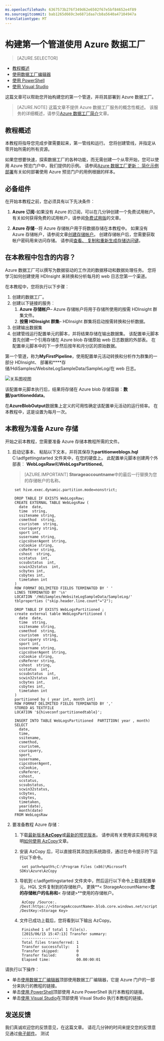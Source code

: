 ```yaml
---
ms.openlocfilehash: 6367573b276f349d62e6502f67e5bf84652e4f89
ms.sourcegitcommit: bab1265d669c3e6871daa7cb8a5640a47104947a
translationtype: MT
---
```

<properties
    pageTitle="构建第一个管道使用 Azure 数据工厂"
    description="本教程展示如何创建示例数据管道将使用 Azure HDInsight 的数据转换。"
    services="data-factory"
    documentationCenter=""
    authors="spelluru"
    manager="jhubbard"
    editor="monicar"/>

<tags
    ms.service="data-factory"
    ms.workload="data-services"
    ms.tgt_pltfrm="na"
    ms.devlang="na"
    ms.topic="get-started-article" 
    ms.date="07/27/2015"
    ms.author="spelluru"/>

# 构建第一个管道使用 Azure 数据工厂
> [AZURE.SELECTOR]
- [教程概述](data-factory-build-your-first-pipeline.md)
- [使用数据工厂编辑器](data-factory-build-your-first-pipeline-using-editor.md)
- [使用 PowerShell](data-factory-build-your-first-pipeline-using-powershell.md)
- [使用 Visual Studio](data-factory-build-your-first-pipeline-using-vs.md)

这篇文章可以帮助您开始构建您的第一个管道，并将其部署到 Azure 数据工厂。 

> [AZURE.NOTE] 这篇文章不提供 Azure 数据工厂服务的概念性概述。 该服务的详细概述，请参见[Azure 数据工厂简介](data-factory-introduction.md)文章。

## 教程概述
本教程将指导您完成步骤需要起来，第一管线和运行。 您将创建管线，并指定从零开始所需的所有资源。

如果您想要快速，探索数据工厂的各种功能，而无需创建一个从零开始，您可以使用 Azure 预览门户中，我们提供的示例。 请参阅[Azure 数据工厂更新︰ 简化示例部署](http://azure.microsoft.com/blog/2015/04/24/azure-data-factory-update-simplified-sample-deployment/)有关如何部署使用 Azure 预览门户的用例根据的样本。

## 必备组件
在开始本教程之前，您必须具有以下先决条件︰

1.  **Azure 订阅**-如果没有 Azure 的订阅，可以在几分钟创建一个免费试用帐户。 有关如何获得免费的试用帐户，请参阅[免费试用版](http://azure.microsoft.com/pricing/free-trial/)的文章。

2.  **Azure 存储**--将 Azure 存储帐户用于将数据存储在本教程中。 如果没有 Azure 存储帐户，请参阅文章[创建存储帐户](../storage-create-storage-account/#create-a-storage-account)。 创建存储帐户后，您需要获取帐户密码用来访问存储。 请参阅[查看、 复制和重新生成存储访问键](../storage-create-storage-account/#view-copy-and-regenerate-storage-access-keys)。

## 在本教程中包含的内容？ 
Azure 数据工厂可以撰写为数据驱动的工作流的数据移动和数据处理任务。 您将学习如何创建使用 HDInsight 来转换和分析每月的 web 日志您第一个渠道。  

在本教程中，您将执行以下步骤︰

1.  创建的数据工厂。
2.  创建以下链接的服务︰
    1.  **Azure 存储帐户**– Azure 存储帐户将用于存储所使用的按需 HDInsight 群集文件。
    2.  **按需 HDInsight 群集**– HDInsight 群集将启动按需转换和分析数据。
3.  创建输出数据集 
4.  创建管线运行配置单元的脚本，并将结果存储在输出数据集。 该配置单元脚本首先创建一个引用存储在 Azure blob 存储原始 web 日志数据的外部表。 在配置单元脚本中的下一步然后按年和月分区的原始数据。

第一个管道，称为**MyFirstPipeline**，使用配置单元活动转换和分析作为群集的一部分 HDInsight、 部署和****存储/HdiSamples/WebsiteLogSampleData/SampleLog/在 web 日志。 

![关系图视图](./media/data-factory-build-your-first-pipeline/diagram-view.png)

该配置单元脚本执行后，结果将存储在 Azure blob 存储容器︰**数据/partitioneddata**。

在**AzureBlobOutput**数据集上定义的可用性确定该配置单元活动的运行频率。 在本教程中，这是设置为每月一次。

## 本教程为准备 Azure 存储
开始之前本教程，您需要准备 Azure 存储本教程所需的文件。

1. 启动记事本、 粘贴以下文本，并将其保存为**partitionweblogs.hql** C:\adfgettingstarted 文件夹中，在您的硬盘上。 此配置单元脚本创建两个外部表︰ **WebLogsRaw**和**WebLogsPartitioned**。

    > [AZURE.IMPORTANT] **Storageaccountname**中的最后一行替换为您的存储帐户的名称。 

        set hive.exec.dynamic.partition.mode=nonstrict;

        DROP TABLE IF EXISTS WebLogsRaw; 
        CREATE EXTERNAL TABLE WebLogsRaw (
          date  date,
          time  string,
          ssitename string,
          csmethod  string,
          csuristem  string,
          csuriquery string,
          sport int,
          susername string,
          cipcsUserAgent string,
          csCookie string,
          csReferer string,
          cshost  string,
          scstatus  int,
          scsubstatus  int,
          scwin32status  int,
          scbytes int,
          csbytes int,
          timetaken int
        )
        ROW FORMAT DELIMITED FIELDS TERMINATED BY ' '
        LINES TERMINATED BY '\n' 
        LOCATION '/HdiSamples/WebsiteLogSampleData/SampleLog/'
        tblproperties ("skip.header.line.count"="2");
        
        DROP TABLE IF EXISTS WebLogsPartitioned ; 
        create external table WebLogsPartitioned (  
          date  date,
          time  string,
          ssitename string,
          csmethod  string,
          csuristem  string,
          csuriquery string,
          sport int,
          susername string,
          cipcsUserAgent string,
          csCookie string,
          csReferer string,
          cshost  string,
          scstatus  int,
          scsubstatus  int,
          scwin32status  int,
          scbytes int,
          csbytes int,
          timetaken int
        )
        partitioned by ( year int, month int)
        ROW FORMAT DELIMITED FIELDS TERMINATED BY ',' 
        STORED AS TEXTFILE 
        LOCATION '${hiveconf:partitionedtable}';

        INSERT INTO TABLE WebLogsPartitioned  PARTITION( year , month) 
        SELECT
          date,
          time,
          ssitename,
          csmethod,
          csuristem,
          csuriquery,
          sport,
          susername,
          cipcsUserAgent,
          csCookie,
          csReferer,
          cshost,
          scstatus,
          scsubstatus,
          scwin32status,
          scbytes,
          csbytes,
          timetaken,
          year(date),
          month(date)
        FROM WebLogsRaw

     
 
2. 要准备教程 Azure 存储︰
    1. 下载[最新版本**AzCopy**](http://aka.ms/downloadazcopy)或[最新的预览版本](http://aka.ms/downloadazcopypr)。 请参阅有关使用该实用程序说明[如何使用 AzCopy](../storage/storage-use-azcopy.md)文章。
    2. 安装 AzCopy 后，可以直接将其添加到系统路径，通过在命令提示符下运行以下命令。 
    
            set path=%path%;C:\Program Files (x86)\Microsoft SDKs\Azure\AzCopy
    

    3. 导航到 c:\adfgettingstarted 文件夹中，然后运行以下命令上载该配置单元。HQL 文件复制到的存储帐户。 更换**< StorageAccountName\>**您的存储帐户的名称和**< 存储键\>**使用的存储帐户。

            AzCopy /Source:. /Dest:https://<StorageAccountName>.blob.core.windows.net/script /DestKey:<Storage Key>
    4. 文件已成功上载后，您将看到以下输出 AzCopy。
    
            Finished 1 of total 1 file(s).
            [2015/06/15 15:47:13] Transfer summary:
            -----------------
            Total files transferred: 1
            Transfer successfully:   1
            Transfer skipped:        0
            Transfer failed:         0
            Elapsed time:            00.00:00:01

请执行以下操作︰

- 单击[使用数据工厂编辑器](data-factory-build-your-first-pipeline-using-editor.md)顶部使用数据工厂编辑器，它是 Azure 门户的一部分来执行的教程的链接。
- 单击[使用 PowerShell](data-factory-build-your-first-pipeline-using-powershell.md)顶部使用 Azure PowerShell 执行本教程的链接。
- 单击[使用 Visual Studio](data-factory-build-your-first-pipeline-using-vs.md)在顶部使用 Visual Studio 执行本教程的链接。 

## 发送反馈
我们真诚欢迎您的反馈意见，在这篇文章。 请花几分钟的时间来提交您的反馈意见通过[电子邮件](mailto:adfdocfeedback@microsoft.com?subject=data-factory-build-your-first-pipeline.md)。 测试
